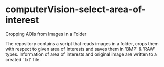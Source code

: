 # computerVision-select-area-of-interest
Cropping AOIs from Images in a Folder

The repository contains a script that reads images in a folder, crops them with respect to given area of interests and saves them in 'BMP' & 'RAW' types. Information of area of interests and original image are written to a created '.txt' file.
